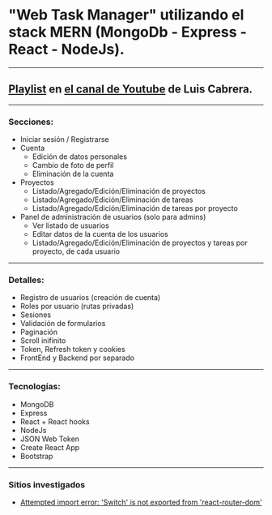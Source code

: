# "Web Task Manager" utilizando el stack MERN (MongoDb - Express - React - NodeJs).

---

## [Playlist](https://www.youtube.com/playlist?list=PLdcAPGja1uw0LSn7kx-Plj76x8UZZLgz9) en [el canal de Youtube](https://www.youtube.com/c/LuisCabrera/videos) de Luis Cabrera.

---

### Secciones:

- Iniciar sesión / Registrarse
- Cuenta
  - Edición de datos personales
  - Cambio de foto de perfil
  - Eliminación de la cuenta
- Proyectos
  - Listado/Agregado/Edición/Eliminación de proyectos
  - Listado/Agregado/Edición/Eliminación de tareas
  - Listado/Agregado/Edición/Eliminación de tareas por proyecto
- Panel de administración de usuarios (solo para admins)
  - Ver listado de usuarios
  - Editar datos de la cuenta de los usuarios
  - Listado/Agregado/Edición/Eliminación de proyectos y tareas por proyecto, de cada usuario

---

### Detalles:

- Registro de usuarios (creación de cuenta)
- Roles por usuario (rutas privadas)
- Sesiones
- Validación de formularios
- Paginación
- Scroll inifinito
- Token, Refresh token y cookies
- FrontEnd y Backend por separado

---

### Tecnologías:

- MongoDB
- Express
- React + React hooks
- NodeJs
- JSON Web Token
- Create React App
- Bootstrap

---

### Sitios investigados

- [Attempted import error: 'Switch' is not exported from 'react-router-dom'](https://stackoverflow.com/questions/63124161/attempted-import-error-switch-is-not-exported-from-react-router-dom)
